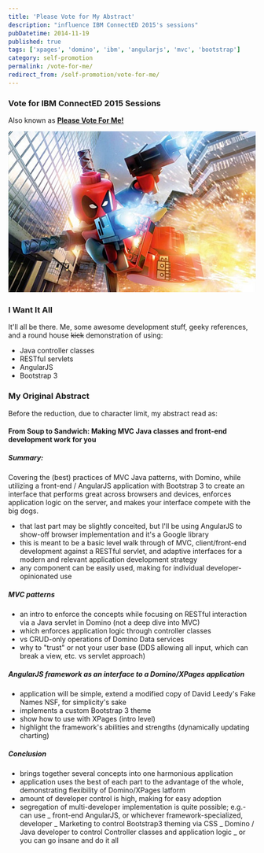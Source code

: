 ```yaml
---
title: 'Please Vote for My Abstract'
description: "influence IBM ConnectED 2015's sessions"
pubDatetime: 2014-11-19
published: true
tags: ['xpages', 'domino', 'ibm', 'angularjs', 'mvc', 'bootstrap']
category: self-promotion
permalink: /vote-for-me/
redirect_from: /self-promotion/vote-for-me/
---
```


### Vote for IBM ConnectED 2015 Sessions

Also known as [**Please Vote For Me!**](https://www.socialbizug.org/blogs/We87208a0e2cc_4798_ac0e_537d0ced54e2/entry/from_soup_to_sandwich_making_mvc_java_classes_and_front_end_development_work_for_you?lang=en_us)

![Meeeeee!](./images/deadpool.jpg)

### I Want It All

It'll all be there. Me, some awesome development stuff, geeky references, and a round house <s>kick</s> demonstration of using:

- Java controller classes
- RESTful servlets
- AngularJS
- Bootstrap 3

### My Original Abstract

Before the reduction, due to character limit, my abstract read as:

#### From Soup to Sandwich: Making MVC Java classes and front-end development work for you

##### Summary:

Covering the (best) practices of MVC Java patterns, with Domino, while utilizing a front-end / AngularJS application with Bootstrap 3 to create an interface that performs great across browsers and devices, enforces application logic on the server, and makes your interface compete with the big dogs.

- that last part may be slightly conceited, but I'll be using AngularJS to show-off browser implementation and it's a Google library
- this is meant to be a basic level walk through of MVC, client/front-end development against a RESTful servlet, and adaptive interfaces for a modern and relevant application development strategy
- any component can be easily used, making for individual developer-opinionated use

##### MVC patterns

- an intro to enforce the concepts while focusing on RESTful interaction via a Java servlet in Domino (not a deep dive into MVC)
- which enforces application logic through controller classes
- vs CRUD-only operations of Domino Data services
- why to "trust" or not your user base (DDS allowing all input, which can break a view, etc. vs servlet approach)

##### AngularJS framework as an interface to a Domino/XPages application

- application will be simple, extend a modified copy of David Leedy's Fake Names NSF, for simplicity's sake
- implements a custom Bootstrap 3 theme
- show how to use with XPages (intro level)
- highlight the framework's abilities and strengths (dynamically updating charting)

##### Conclusion

- brings together several concepts into one harmonious application
- application uses the best of each part to the advantage of the whole, demonstrating flexibility of Domino/XPages latform
- amount of developer control is high, making for easy adoption
- segregation of multi-developer implementation is quite possible; e.g.- can use
  _ front-end AngularJS, or whichever framework-specialized, developer
  _ Marketing to control Bootstrap3 theming via CSS
  _ Domino / Java developer to control Controller classes and application logic
  _ or you can go insane and do it all
